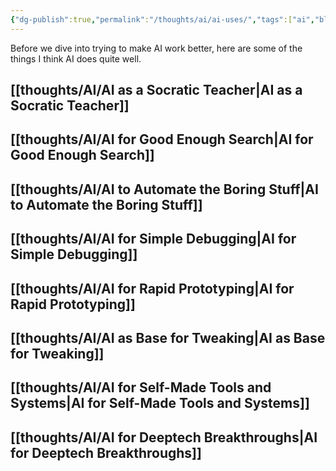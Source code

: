 ```yaml
---
{"dg-publish":true,"permalink":"/thoughts/ai/ai-uses/","tags":["ai","blogged","refactored"],"created":"2025-08-26T19:44:33.459+01:00","updated":"2025-08-30T08:48:34.200+01:00"}
---
```


Before we dive into trying to make AI work better, here are some of the things I think AI does quite well.

## [[thoughts/AI/AI as a Socratic Teacher\|AI as a Socratic Teacher]]
## [[thoughts/AI/AI for Good Enough Search\|AI for Good Enough Search]]
## [[thoughts/AI/AI to Automate the Boring Stuff\|AI to Automate the Boring Stuff]]
## [[thoughts/AI/AI for Simple Debugging\|AI for Simple Debugging]]

## [[thoughts/AI/AI for Rapid Prototyping\|AI for Rapid Prototyping]]

## [[thoughts/AI/AI as Base for Tweaking\|AI as Base for Tweaking]]
## [[thoughts/AI/AI for Self-Made Tools and Systems\|AI for Self-Made Tools and Systems]]
## [[thoughts/AI/AI for Deeptech Breakthroughs\|AI for Deeptech Breakthroughs]]